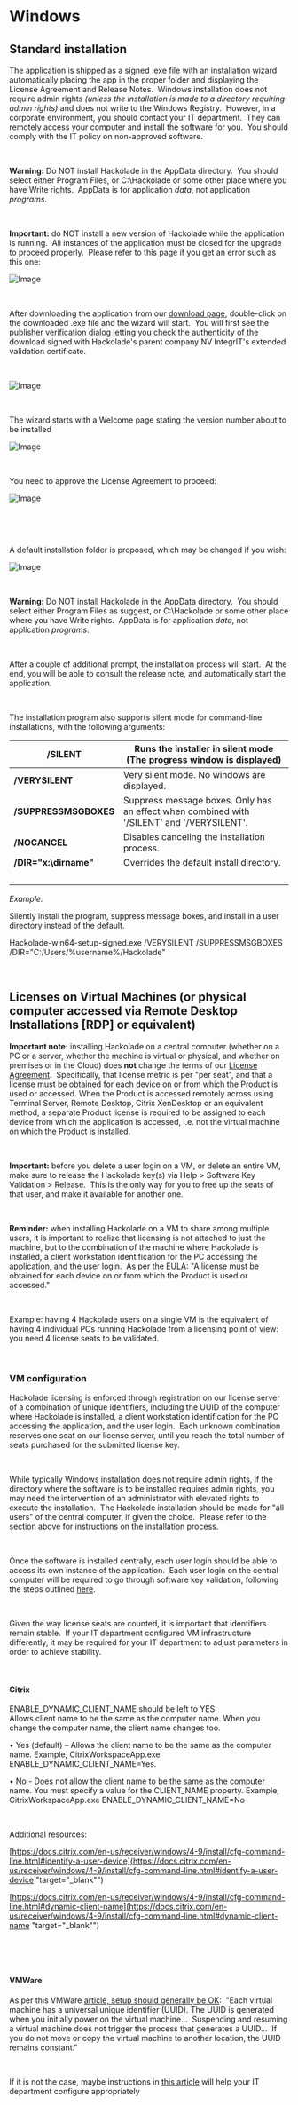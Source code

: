 # Windows

## Standard installation

The application is shipped as a signed .exe file with an installation wizard automatically placing the app in the proper folder and displaying the License Agreement and Release Notes.&nbsp; Windows installation does not require admin rights *(unless the installation is made to a directory requiring admin rights)* and does not write to the Windows Registry.&nbsp; However, in a corporate environment, you should contact your IT department.&nbsp; They can remotely access your computer and install the software for you.&nbsp; You should comply with the IT policy on non-approved software.

&nbsp;

**Warning:** Do NOT install Hackolade in the AppData directory.  You should select either Program Files, or C:\\Hackolade or some other place where you have Write rights.&nbsp; AppData is for application *data*, not application *programs*.

&nbsp;

**Important:** do NOT install a new version of Hackolade while the application is running.&nbsp; All instances of the application must be closed for the upgrade to proceed properly.&nbsp; Please refer to this page if you get an error such as this one:

![Image](<lib/Installation%20error%20-%20application%20running.png>)

&nbsp;

After downloading the application from our [download page](<https://hackolade.com/download.html>), double-click on the downloaded .exe file and the wizard will start.&nbsp; You will first see the publisher verification dialog letting you check the authenticity of the download signed with Hackolade's parent company NV IntegrIT's extended validation certificate.

&nbsp;

![Image](<lib/Windows%20install%20-%20publisher%20verification.png>)

&nbsp;

The wizard starts with a Welcome page stating the version number about to be installed

![Image](<lib/Windows%20install%20-%20Welcome%20page.png>)

&nbsp;

You need to approve the License Agreement to proceed:

![Image](<lib/Windows%20install%20-%20License%20Agreement.png>)

&nbsp;

&nbsp;

A default installation folder is proposed, which may be changed if you wish:

![Image](<lib/Windows%20install%20-%20destination%20folder.png>)

&nbsp;

**Warning:** Do NOT install Hackolade in the AppData directory.  You should select either Program Files as suggest, or C:\\Hackolade or some other place where you have Write rights.&nbsp; AppData is for application *data*, not application *programs*.

&nbsp;

After a couple of additional prompt, the installation process will start.&nbsp; At the end, you will be able to consult the release note, and automatically start the application.

&nbsp;

The installation program also supports silent mode for command-line installations, with the following arguments:

| **/SILEN**T | Runs the installer in silent mode (The progress window is displayed) |
| --- | --- |
| **/VERYSILENT** | Very silent mode. No windows are displayed. |
| **/SUPPRESSMSGBOXES** | Suppress message boxes. Only has an effect when combined with '/SILENT' and '/VERYSILENT'. |
| **/NOCANCEL** | Disables canceling the installation process. |
| **/DIR="x:\\dirname"** | Overrides the default install directory. |
| &nbsp; | &nbsp; |


*Example:*

Silently install the program, suppress message boxes, and install in a user directory instead of the default.

Hackolade-win64-setup-signed.exe /VERYSILENT /SUPPRESSMSGBOXES /DIR="C:/Users/%username%/Hackolade"

&nbsp;

## Licenses on Virtual Machines (or physical computer accessed via Remote Desktop Installations \[RDP\] or equivalent)

**Important note:** installing Hackolade on a central computer (whether on a PC or a server, whether the machine is virtual or physical, and whether on premises or in the Cloud) does **not** change the terms of our [License Agreement](<Licenseagreement.md>).&nbsp; Specifically, that license metric is per "per seat", and that a license must be obtained for each device on or from which the Product is used or accessed. When the Product is accessed remotely across using Terminal Server, Remote Desktop, Citrix XenDesktop or an equivalent method, a separate Product license is required to be assigned to each device from which the application is accessed, i.e. not the virtual machine on which the Product is installed.

&nbsp;

**Important:** before you delete a user login on a VM, or delete an entire VM, make sure to release the Hackolade key(s) via Help \> Software Key Validation \> Release.  This is the only way for you to free up the seats of that user, and make it available for another one.

&nbsp;

**Reminder:** when installing Hackolade on a VM to share among multiple users, it is important to realize that licensing is not attached to just the machine, but to the combination of the machine where Hackolade is installed, a client workstation identification for the PC accessing the application, and the user login.&nbsp; As per the [EULA](<Licenseagreement.md>): "A license must be obtained for each device on or from which the Product is used or accessed." &nbsp;

&nbsp;

Example: having 4 Hackolade users on a single VM is the equivalent of having 4 individual PCs running Hackolade from a licensing point of view: you need 4 license seats to be validated.

&nbsp;

### VM configuration

Hackolade licensing is enforced through registration on our license server of a combination of unique identifiers, including the UUID of the computer where Hackolade is installed, a client workstation identification for the PC accessing the application, and the user login.  Each unknown combination reserves one seat on our license server, until you reach the total number of seats purchased for the submitted license key.

&nbsp;

While typically Windows installation does not require admin rights, if the directory where the software is to be installed requires admin rights, you may need the intervention of an administrator with elevated rights to execute the installation.&nbsp; The Hackolade installation should be made for "all users" of the central computer, if given the choice.&nbsp; Please refer to the section above for instructions on the installation process.

&nbsp;

Once the software is installed centrally, each user login should be able to access its own instance of the application.&nbsp; Each user login on the central computer will be required to go through software key validation, following the steps outlined [here](<Softwareregistration.md>).

&nbsp;

Given the way license seats are counted, it is important that identifiers remain stable.&nbsp; If your IT department configured VM infrastructure differently, it may be required for your IT department to adjust parameters in order to achieve stability.

&nbsp;

#### Citrix

ENABLE\_DYNAMIC\_CLIENT\_NAME should be left to YES\
Allows client name to be the same as the computer name. When you change the computer name, the client name changes too. 

• Yes (default) – Allows the client name to be the same as the computer name. Example, CitrixWorkspaceApp.exe ENABLE\_DYNAMIC\_CLIENT\_NAME=Yes. 

• No - Does not allow the client name to be the same as the computer name. You must specify a value for the CLIENT\_NAME property. Example, CitrixWorkspaceApp.exe ENABLE\_DYNAMIC\_CLIENT\_NAME=No

&nbsp;

Additional resources:

[https://docs.citrix.com/en-us/receiver/windows/4-9/install/cfg-command-line.html#identify-a-user-device](<https://docs.citrix.com/en-us/receiver/windows/4-9/install/cfg-command-line.html#identify-a-user-device> "target=\"\_blank\"")

[https://docs.citrix.com/en-us/receiver/windows/4-9/install/cfg-command-line.html#dynamic-client-name](<https://docs.citrix.com/en-us/receiver/windows/4-9/install/cfg-command-line.html#dynamic-client-name> "target=\"\_blank\"")

&nbsp;

&nbsp;

#### VMWare

As per this VMWare [article, setup should generally be OK](<https://pubs.vmware.com/workstation-9/index.jsp?topic=/com.vmware.ws.using.doc/GUID-533B2C4F-7BD5-41EB-8392-2B9FE687AE50.html> "target=\"\_blank\""):  "Each virtual machine has a universal unique identifier (UUID). The UUID is generated when you initially power on the virtual machine...  Suspending and resuming a virtual machine does not trigger the process that generates a UUID...  If you do not move or copy the virtual machine to another location, the UUID remains constant." &nbsp;

&nbsp;

If it is not the case, maybe instructions in [this article](<https://docs.vmware.com/en/VMware-Horizon/2012/virtual-desktops/GUID-E12713D5-3530-422F-B265-B0F3FDD2041E.html> "target=\"\_blank\"") will help your IT department configure appropriately

